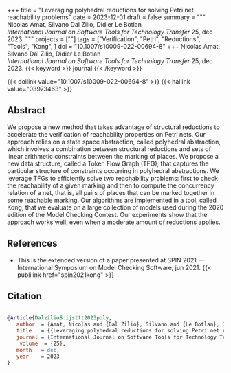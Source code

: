 +++
title = "Leveraging polyhedral reductions for solving Petri net reachability problems"
date = 2023-12-01
draft = false
summary = """
Nicolas Amat, Silvano Dal Zilio, Didier Le Botlan <br />
_International Journal on Software Tools for Technology Transfer_ 25, dec 2023.
"""
projects = [""]
tags = ["Verification", "Petri", "Reductions", "Tools", "Kong", ]
doi = "10.1007/s10009-022-00694-8"
+++
Nicolas Amat, Silvano Dal Zilio, Didier Le Botlan <br />
_International Journal on Software Tools for Technology Transfer_ 25, dec 2023.
{{< keyword >}} journal {{< /keyword >}}


{{< doilink value="10.1007/s10009-022-00694-8" >}}
{{< hallink value="03973463" >}}

## Abstract
We propose a new method that takes advantage of structural reductions to accelerate the
        verification of reachability properties on Petri nets. Our approach relies on a state space
        abstraction, called polyhedral abstraction, which involves a combination between structural
        reductions and sets of linear arithmetic constraints between the marking of places. We
        propose a new data structure, called a Token Flow Graph (TFG), that captures the particular
        structure of constraints occurring in polyhedral abstractions. We leverage TFGs to
        efficiently solve two reachability problems: first to check the reachability of a given
        marking and then to compute the concurrency relation of a net, that is, all pairs of places
        that can be marked together in some reachable marking. Our algorithms are implemented in a
        tool, called Kong, that we evaluate on a large collection of models used during the 2020
        edition of the Model Checking Contest. Our experiments show that the approach works well,
        even when a moderate amount of reductions applies.


## References
 * This is the extended version of a paper
      presented at SPIN 2021 — International Symposium on Model Checking
      Software, jun 2021.
{{< publilink href="spin2021kong" >}}




## Citation

```bibtex

@Article{DalzilioS:ijsttt2023poly,
   author  = {Amat, Nicolas and {Dal Zilio}, Silvano and {Le Botlan}, Didier},
   title   = {{Leveraging polyhedral reductions for solving Petri net reachability problems}},
   journal = {International Journal on Software Tools for Technology Transfer},
    volume  = {25},
   month   = dec, 
   year    = 2023
}

````
